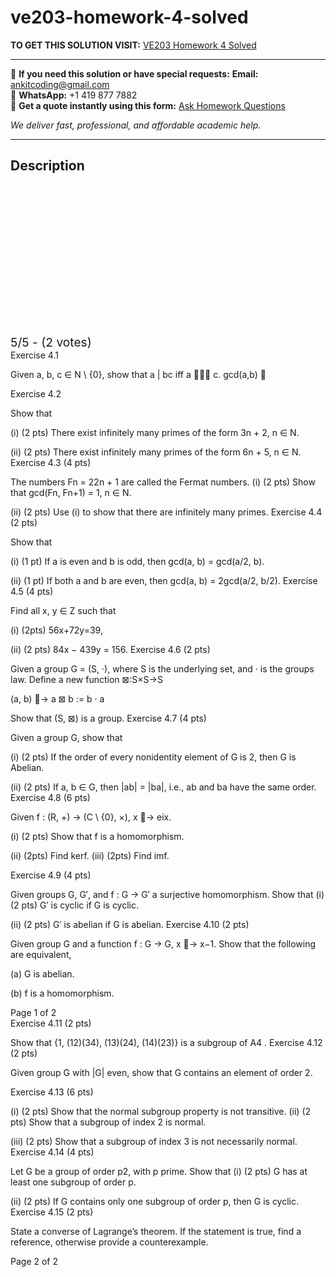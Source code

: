 # ve203-homework-4-solved
**TO GET THIS SOLUTION VISIT:** [VE203 Homework 4 Solved](https://www.ankitcodinghub.com/product/ve203-homework-4-solved/)


---

📩 **If you need this solution or have special requests:** **Email:** ankitcoding@gmail.com  
📱 **WhatsApp:** +1 419 877 7882  
📄 **Get a quote instantly using this form:** [Ask Homework Questions](https://www.ankitcodinghub.com/services/ask-homework-questions/)

*We deliver fast, professional, and affordable academic help.*

---

<h2>Description</h2>



<div class="kk-star-ratings kksr-auto kksr-align-center kksr-valign-top" data-payload="{&quot;align&quot;:&quot;center&quot;,&quot;id&quot;:&quot;99058&quot;,&quot;slug&quot;:&quot;default&quot;,&quot;valign&quot;:&quot;top&quot;,&quot;ignore&quot;:&quot;&quot;,&quot;reference&quot;:&quot;auto&quot;,&quot;class&quot;:&quot;&quot;,&quot;count&quot;:&quot;2&quot;,&quot;legendonly&quot;:&quot;&quot;,&quot;readonly&quot;:&quot;&quot;,&quot;score&quot;:&quot;5&quot;,&quot;starsonly&quot;:&quot;&quot;,&quot;best&quot;:&quot;5&quot;,&quot;gap&quot;:&quot;4&quot;,&quot;greet&quot;:&quot;Rate this product&quot;,&quot;legend&quot;:&quot;5\/5 - (2 votes)&quot;,&quot;size&quot;:&quot;24&quot;,&quot;title&quot;:&quot;VE203 Homework 4 Solved&quot;,&quot;width&quot;:&quot;138&quot;,&quot;_legend&quot;:&quot;{score}\/{best} - ({count} {votes})&quot;,&quot;font_factor&quot;:&quot;1.25&quot;}">

<div class="kksr-stars">

<div class="kksr-stars-inactive">
            <div class="kksr-star" data-star="1" style="padding-right: 4px">


<div class="kksr-icon" style="width: 24px; height: 24px;"></div>
        </div>
            <div class="kksr-star" data-star="2" style="padding-right: 4px">


<div class="kksr-icon" style="width: 24px; height: 24px;"></div>
        </div>
            <div class="kksr-star" data-star="3" style="padding-right: 4px">


<div class="kksr-icon" style="width: 24px; height: 24px;"></div>
        </div>
            <div class="kksr-star" data-star="4" style="padding-right: 4px">


<div class="kksr-icon" style="width: 24px; height: 24px;"></div>
        </div>
            <div class="kksr-star" data-star="5" style="padding-right: 4px">


<div class="kksr-icon" style="width: 24px; height: 24px;"></div>
        </div>
    </div>

<div class="kksr-stars-active" style="width: 138px;">
            <div class="kksr-star" style="padding-right: 4px">


<div class="kksr-icon" style="width: 24px; height: 24px;"></div>
        </div>
            <div class="kksr-star" style="padding-right: 4px">


<div class="kksr-icon" style="width: 24px; height: 24px;"></div>
        </div>
            <div class="kksr-star" style="padding-right: 4px">


<div class="kksr-icon" style="width: 24px; height: 24px;"></div>
        </div>
            <div class="kksr-star" style="padding-right: 4px">


<div class="kksr-icon" style="width: 24px; height: 24px;"></div>
        </div>
            <div class="kksr-star" style="padding-right: 4px">


<div class="kksr-icon" style="width: 24px; height: 24px;"></div>
        </div>
    </div>
</div>


<div class="kksr-legend" style="font-size: 19.2px;">
            5/5 - (2 votes)    </div>
    </div>
<div class="page" title="Page 1">
<div class="layoutArea">
<div class="column">
Exercise 4.1

Given a, b, c ∈ N \ {0}, show that a | bc iff a 􏰥􏰥􏰥 c. gcd(a,b) 􏰥

Exercise 4.2

Show that

(i) (2 pts) There exist infinitely many primes of the form 3n + 2, n ∈ N.

(ii) (2 pts) There exist infinitely many primes of the form 6n + 5, n ∈ N. Exercise 4.3 (4 pts)

The numbers Fn = 22n + 1 are called the Fermat numbers. (i) (2 pts) Show that gcd(Fn, Fn+1) = 1, n ∈ N.

(ii) (2 pts) Use (i) to show that there are infinitely many primes. Exercise 4.4 (2 pts)

Show that

(i) (1 pt) If a is even and b is odd, then gcd(a, b) = gcd(a/2, b).

(ii) (1 pt) If both a and b are even, then gcd(a, b) = 2gcd(a/2, b/2). Exercise 4.5 (4 pts)

Find all x, y ∈ Z such that

(i) (2pts) 56x+72y=39,

(ii) (2 pts) 84x − 439y = 156. Exercise 4.6 (2 pts)

Given a group G = (S, ·), where S is the underlying set, and · is the groups law. Define a new function ⊠:S×S→S

(a, b) 􏰦→ a ⊠ b := b · a

Show that (S, ⊠) is a group. Exercise 4.7 (4 pts)

Given a group G, show that

(i) (2 pts) If the order of every nonidentity element of G is 2, then G is Abelian.

(ii) (2 pts) If a, b ∈ G, then |ab| = |ba|, i.e., ab and ba have the same order. Exercise 4.8 (6 pts)

Given f : (R, +) → (C \ {0}, ×), x 􏰦→ eix.

(i) (2 pts) Show that f is a homomorphism.

(ii) (2pts) Find kerf. (iii) (2pts) Find imf.

Exercise 4.9 (4 pts)

Given groups G, G′, and f : G → G′ a surjective homomorphism. Show that (i) (2 pts) G′ is cyclic if G is cyclic.

(ii) (2 pts) G′ is abelian if G is abelian. Exercise 4.10 (2 pts)

Given group G and a function f : G → G, x 􏰦→ x−1. Show that the following are equivalent,

(a) G is abelian.

(b) f is a homomorphism.

</div>
</div>
<div class="layoutArea">
<div class="column">
Page 1 of 2

</div>
</div>
</div>
<div class="page" title="Page 2">
<div class="layoutArea">
<div class="column">
Exercise 4.11 (2 pts)

Show that {1, (12)(34), (13)(24), (14)(23)} is a subgroup of A4 . Exercise 4.12 (2 pts)

Given group G with |G| even, show that G contains an element of order 2.

Exercise 4.13 (6 pts)

(i) (2 pts) Show that the normal subgroup property is not transitive. (ii) (2 pts) Show that a subgroup of index 2 is normal.

(iii) (2 pts) Show that a subgroup of index 3 is not necessarily normal. Exercise 4.14 (4 pts)

Let G be a group of order p2, with p prime. Show that (i) (2 pts) G has at least one subgroup of order p.

(ii) (2 pts) If G contains only one subgroup of order p, then G is cyclic. Exercise 4.15 (2 pts)

State a converse of Lagrange’s theorem. If the statement is true, find a reference, otherwise provide a counterexample.

</div>
</div>
<div class="layoutArea">
<div class="column">
Page 2 of 2

</div>
</div>
</div>
